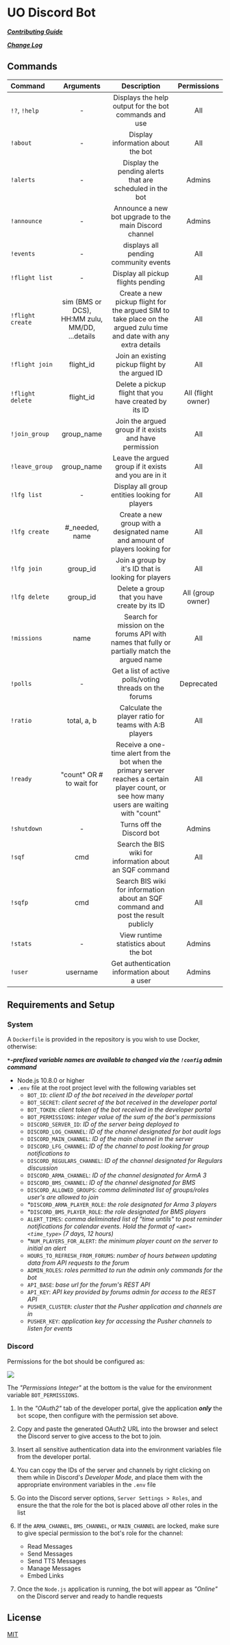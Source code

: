 # UO Discord Bot

[_**Contributing Guide**_](./.github/CONTRIBUTING.md)

[_**Change Log**_](./.github/CHANGELOG.md)

## Commands

| Command          |                    Arguments                    |                                                                 Description                                                                  |    Permissions     |
| :--------------- | :---------------------------------------------: | :------------------------------------------------------------------------------------------------------------------------------------------: | :----------------: |
| `!?`, `!help`    |                        -                        |                                            Displays the help output for the bot commands and use                                             |        All         |
| `!about`         |                        -                        |                                                      Display information about the bot                                                       |        All         |
| `!alerts`        |                        -                        |                                           Display the pending alerts that are scheduled in the bot                                           |       Admins       |
| `!announce`      |                        -                        |                                            Announce a new bot upgrade to the main Discord channel                                            |       Admins       |
| `!events`        |                        -                        |                                                    displays all pending community events                                                     |        All         |
| `!flight list`   |                        -                        |                                                      Display all pickup flights pending                                                      |        All         |
| `!flight create` | sim (BMS or DCS), HH:MM zulu, MM/DD, ...details |             Create a new pickup flight for the argued SIM to take place on the argued zulu time and date with any extra details              |        All         |
| `!flight join`   |                    flight_id                    |                                               Join an existing pickup flight by the argued ID                                                |        All         |
| `!flight delete` |                    flight_id                    |                                            Delete a pickup flight that you have created by its ID                                            | All (flight owner) |
| `!join_group`    |                   group_name                    |                                            Join the argued group if it exists and have permission                                            |        All         |
| `!leave_group`   |                   group_name                    |                                            Leave the argued group if it exists and you are in it                                             |        All         |
| `!lfg list`      |                        -                        |                                                Display all group entities looking for players                                                |        All         |
| `!lfg create`    |                 #_needed, name                  |                                 Create a new group with a designated name and amount of players looking for                                  |        All         |
| `!lfg join`      |                    group_id                     |                                             Join a group by it's ID that is looking for players                                              |        All         |
| `!lfg delete`    |                    group_id                     |                                                Delete a group that you have create by its ID                                                 | All (group owner)  |
| `!missions`      |                      name                       |                        Search for mission on the forums API with names that fully or partially match the argued name                         |        All         |
| `!polls`         |                        -                        |                                           Get a list of active polls/voting threads on the forums                                            |     Deprecated     |
| `!ratio`         |                   total, a, b                   |                                            Calculate the player ratio for teams with A:B players                                             |        All         |
| `!ready`         |            "count" OR # to wait for             | Receive a one-time alert from the bot when the primary server reaches a certain player count, or see how many users are waiting with "count" |        All         |
| `!shutdown`      |                        -                        |                                                          Turns off the Discord bot                                                           |       Admins       |
| `!sqf`           |                       cmd                       |                                           Search the BIS wiki for information about an SQF command                                           |        All         |
| `!sqfp`          |                       cmd                       |                              Search BIS wiki for information about an SQF command and post the result publicly                               |        All         |
| `!stats`         |                        -                        |                                                    View runtime statistics about the bot                                                     |       Admins       |
| `!user`          |                    username                     |                                                 Get authentication information about a user                                                  |       Admins       |

## Requirements and Setup

### System

A `Dockerfile` is provided in the repository is you wish to use Docker, otherwise:

_**`*`-prefixed variable names are available to changed via the `!config` admin command**_

- Node.js 10.8.0 or higher
- `.env` file at the root project level with the following variables set
  - `BOT_ID`: _client ID of the bot received in the developer portal_
  - `BOT_SECRET`: _client secret of the bot received in the developer portal_
  - `BOT_TOKEN`: _client token of the bot received in the developer portal_
  - `BOT_PERMISSIONS`: _integer value of the sum of the bot's permissions_
  - `DISCORD_SERVER_ID`: _ID of the server being deployed to_
  - `DISCORD_LOG_CHANNEL`: _ID of the channel designated for bot audit logs_
  - `DISCORD_MAIN_CHANNEL`: _ID of the main channel in the server_
  - `DISCORD_LFG_CHANNEL`: _ID of the channel to post looking for group notifications to_
  - `DISCORD_REGULARS_CHANNEL`: _ID of the channel designated for Regulars discussion_
  - `DISCORD_ARMA_CHANNEL`: _ID of the channel designated for ArmA 3_
  - `DISCORD_BMS_CHANNEL`: _ID of the channel designated for BMS_
  - `DISCORD_ALLOWED_GROUPS`: _comma deliminated list of groups/roles user's are allowed to join_
  - \*`DISCORD_ARMA_PLAYER_ROLE`: _the role designated for Arma 3 players_
  - \*`DISCORD_BMS_PLAYER_ROLE`: _the role designated for BMS players_
  - `ALERT_TIMES`: _comma deliminated list of "time untils" to post reminder notifications for calendar events. Hold the format of `<amt> <time_type>` (7 days, 12 hours)_
  - \*`NUM_PLAYERS_FOR_ALERT`: _the minimum player count on the server to initial an alert_
  - `HOURS_TO_REFRESH_FROM_FORUMS`: _number of hours between updating data from API requests to the forum_
  - `ADMIN_ROLES`: _roles permitted to run the admin only commands for the bot_
  - `API_BASE`: _base url for the forum's REST API_
  - `API_KEY`: _API key provided by forums admin for access to the REST API_
  - `PUSHER_CLUSTER`: _cluster that the Pusher application and channels are in_
  - `PUSHER_KEY`: _application key for accessing the Pusher channels to listen for events_

### Discord

Permissions for the bot should be configured as:

<img src="https://i.imgur.com/gjWLIRH.png" />

The _"Permissions Integer"_ at the bottom is the value for the environment variable `BOT_PERMISSIONS`.

1. In the _"OAuth2"_ tab of the developer portal, give the application **_only_** the `bot` scope, then configure with the permission set above.

2. Copy and paste the generated OAuth2 URL into the browser and select the Discord server to give access to the bot to join.

3. Insert all sensitive authentication data into the environment variables file from the developer portal.

4. You can copy the IDs of the server and channels by right clicking on them while in Discord's _Developer Mode_, and place them with the appropriate environment variables in the `.env` file

5. Go into the Discord server options, `Server Settings > Roles`, and ensure the that the role for the bot is placed above _all_ other roles in the list

6. If the `ARMA_CHANNEL`, `BMS_CHANNEL`, or `MAIN_CHANNEL` are locked, make sure to give special permission to the bot's role for the channel:

   - Read Messages
   - Send Messages
   - Send TTS Messages
   - Manage Messages
   - Embed Links

7. Once the `Node.js` application is running, the bot will appear as _"Online"_ on the Discord server and ready to handle requests

## License

[MIT](./LICENSE)
